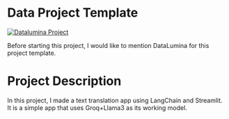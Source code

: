 # Data Project Template

<a target="_blank" href="https://datalumina.com/">
    <img src="https://img.shields.io/badge/Datalumina-Project%20Template-2856f7" alt="Datalumina Project" />
</a>

Before starting this project, I would like to mention DataLumina for this project template.

# Project Description

In this project, I made a text translation app using LangChain and Streamlit. It is a simple app that uses Groq+Llama3 as its working model. 
